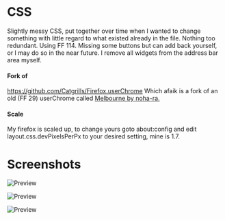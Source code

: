# CSS
Slightly messy CSS, put together over time when I wanted to change something with little regard to what existed already in the file. Nothing too redundant.
Using FF 114. Missing some buttons but can add back yourself, or I may do so in the near future. I remove all widgets from the address bar area myself.

#### Fork of #### 
https://github.com/Catgrills/Firefox.userChrome
Which afaik is a fork of an old (FF 29) userChrome called [Melbourne by noha-ra.](https://www.deviantart.com/noha-ra/art/Melbourne-Firefox-CSS-FF-29-and-above-473887761)

#### Scale #### 
My firefox is scaled up, to change yours goto about:config and edit layout.css.devPixelsPerPx to your desired setting, mine is 1.7.

# Screenshots
![Preview](https://files.catbox.moe/3sw3b4.png)

![Preview](https://i.imgur.com/Q4AXLK9.png)

![Preview](https://i.imgur.com/jvSaQYF.png)
